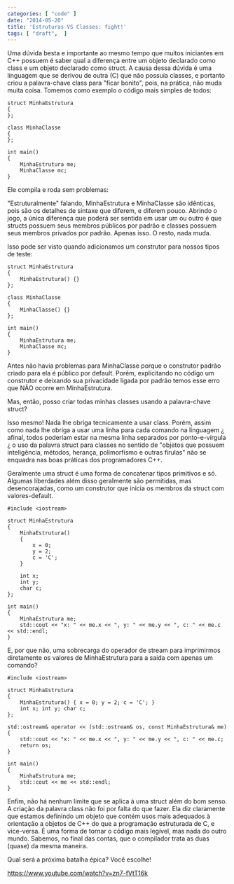 ```yaml
---
categories: [ "code" ]
date: "2014-05-20"
title: 'Estruturas VS Classes: fight!'
tags: [ "draft",  ]
---
```


Uma dúvida besta e importante ao mesmo tempo que muitos iniciantes em C++ possuem é saber qual a diferença entre um objeto declarado como class e um objeto declarado como struct. A causa dessa dúvida é uma linguagem que se derivou de outra (C) que não possuía classes, e portanto criou a palavra-chave class para "ficar bonito", pois, na prática, não muda muita coisa. Tomemos como exemplo o código mais simples de todos:

    struct MinhaEstrutura
    {
    };
    
    class MinhaClasse
    {
    };
    
    int main()
    {
        MinhaEstrutura me;
        MinhaClasse mc;
    }
    

Ele compila e roda sem problemas:


"Estruturalmente" falando, MinhaEstrutura e MinhaClasse são idênticas, pois são os detalhes de sintaxe que diferem, e diferem pouco. Abrindo o jogo, a única diferença que poderá ser sentida em usar um ou outro é que structs possuem seus membros públicos por padrão e classes possuem seus membros privados por padrão. Apenas isso. O resto, nada muda.

Isso pode ser visto quando adicionamos um construtor para nossos tipos de teste:

    struct MinhaEstrutura
    {
        MinhaEstrutura() {}
    };
    
    class MinhaClasse
    {
        MinhaClasse() {}
    };
    
    int main()
    {
        MinhaEstrutura me;
        MinhaClasse mc;
    }
    


Antes não havia problemas para MinhaClasse porque o construtor padrão criado para ela é público por default. Porém, explicitando no código um construtor e deixando sua privacidade ligada por padrão temos esse erro que NÃO ocorre em MinhaEstrutura.

Mas, então, posso criar todas minhas classes usando a palavra-chave struct?

Isso mesmo! Nada lhe obriga tecnicamente a usar class. Porém, assim como nada lhe obriga a usar uma linha para cada comando na linguagem ¿ afinal, todos poderiam estar na mesma linha separados por ponto-e-vírgula ¿ o uso da palavra struct para classes no sentido de "objetos que possuem inteligência, métodos, herança, polimorfismo e outras firulas" não se enquadra nas boas práticas dos programadores C++.

Geralmente uma struct é uma forma de concatenar tipos primitivos e só. Algumas liberdades além disso geralmente são permitidas, mas desencorajadas, como um construtor que inicia os membros da struct com valores-default.

    #include <iostream>
    
    struct MinhaEstrutura
    {
        MinhaEstrutura()
        {
            x = 0;
            y = 2;
            c = 'C';
        }
    
        int x;
        int y;
        char c;
    };
    
    int main()
    {
        MinhaEstrutura me;
        std::cout << "x: " << me.x << ", y: " << me.y << ", c: " << me.c << std::endl;
    }
    


E, por que não, uma sobrecarga do operador de stream para imprimirmos diretamente os valores de MinhaEstrutura para a saída com apenas um comando?

    #include <iostream>
    
    struct MinhaEstrutura
    {
        MinhaEstrutura() { x = 0; y = 2; c = 'C'; }
        int x; int y; char c;
    };
    
    std::ostream& operator << (std::ostream& os, const MinhaEstrutura& me)
    {
        std::cout << "x: " << me.x << ", y: " << me.y << ", c: " << me.c;
        return os;
    }
    
    int main()
    {
        MinhaEstrutura me;
        std::cout << me << std::endl;
    }
    


Enfim, não há nenhum limite que se aplica à uma struct além do bom senso. A criação da palavra class não foi por falta do que fazer. Ela diz claramente que estamos definindo um objeto que contém usos mais adequados à orientação a objetos de C++ do que a programação estruturada de C, e vice-versa. É uma forma de tornar o código mais legível, mas nada do outro mundo. Sabemos, no final das contas, que o compilador trata as duas (quase) da mesma maneira.

Qual será a próxima batalha épica? Você escolhe!

https://www.youtube.com/watch?v=zn7-fVtT16k

